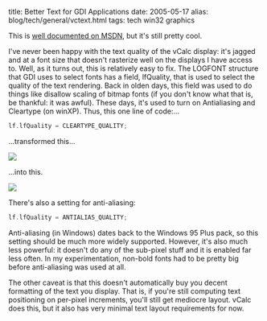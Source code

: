 title: Better Text for GDI Applications
date: 2005-05-17
alias: blog/tech/general/vctext.html
tags: tech win32 graphics

This is <a href="http://msdn.microsoft.com/library/default.asp?url=/library/en-us/gdi/fontext_1wmq.asp">well
documented on MSDN</a>, but it's still pretty cool.

I've never been happy with the text quality of the vCalc display: it's
jagged and at a font size that doesn't rasterize well on the displays
I have access to. Well, as it turns out, this is relatively easy to
fix. The LOGFONT structure that GDI uses to select fonts has a field,
lfQuality, that is used to select the quality of the text
rendering. Back in olden days, this field was used to do things like
disallow scaling of bitmap fonts (if you don't know what that is, be
thankful: it was awful). These days, it's used to turn on Antialiasing
and Cleartype (on winXP). Thus, this one line of code:...

```c
lf.lfQuality = CLEARTYPE_QUALITY;
```

...transformed this...

<img src="http://www.mschaef.com/vctext_before.jpg">

...into this.

<img src="http://www.mschaef.com/vctext_after.jpg">

There's also a setting for anti-aliasing:

```c
lf.lfQuality = ANTIALIAS_QUALITY;
```

Anti-aliasing (in Windows) dates back to the Windows 95 Plus pack, so
this setting should be much more widely supported. However, it's also
much less powerful: it doesn't do any of the sub-pixel stuff and it is
enabled far less often. In my experimentation, non-bold fonts had to
be pretty big before anti-aliasing was used at all.

The other caveat is that this doesn't automatically buy you decent
formatting of the text you display. That is, if you're still computing
text positioning on per-pixel increments, you'll still get mediocre
layout.  vCalc does this, but it also has very minimal text layout
requirements for now.
